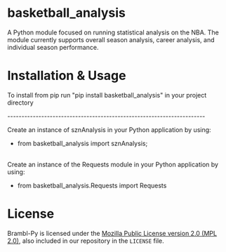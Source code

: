 # basketball_analysis

A Python module focused on running statistical analysis on the NBA. The module currently supports overall season analysis, career analysis, and individual season performance.

# Installation & Usage
To install from pip run "pip install basketball_analysis" in your project directory<br/>

----------------------------------------------------------------------<br/>

Create an instance of sznAnalysis in your Python application by using:<br/>
* from basketball_analysis import sznAnalysis;<br/><br/>

Create an instance of the Requests module in your Python application by using:<br/>
* from basketball_analysis.Requests import Requests


# License
Brambl-Py is licensed under the
[Mozilla Public License version 2.0 (MPL 2.0)](https://www.mozilla.org/en-US/MPL/2.0), also included
in our repository in the `LICENSE` file.
